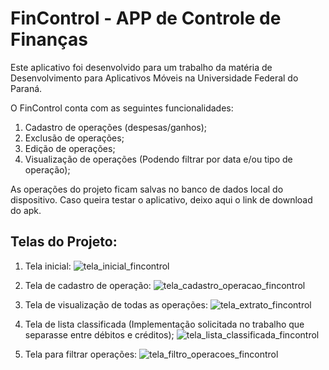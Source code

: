 # FinControl - APP de Controle de Finanças

Este aplicativo foi desenvolvido para um trabalho da matéria de Desenvolvimento para Aplicativos Móveis na Universidade Federal do Paraná.

O FinControl conta com as seguintes funcionalidades:
1. Cadastro de operações (despesas/ganhos);
2. Exclusão de operações;
3. Edição de operações;
4. Visualização de operações (Podendo filtrar por data e/ou tipo de operação);

As operações do projeto ficam salvas no banco de dados local do dispositivo. Caso queira testar o aplicativo, deixo aqui o link de download do apk.

## Telas do Projeto:
1. Tela inicial:
![tela_inicial_fincontrol](https://github.com/buss-dev/FinControl/assets/87782300/17f3cd89-5e78-42af-a22d-9f55b8d39d92)

2. Tela de cadastro de operação:
![tela_cadastro_operacao_fincontrol](https://github.com/buss-dev/FinControl/assets/87782300/bf44d345-f8ae-45fe-9816-1259558f85a7)

3. Tela de visualização de todas as operações:
![tela_extrato_fincontrol](https://github.com/buss-dev/FinControl/assets/87782300/a2c76bb5-71e5-4e2a-8d48-f70b2ae59633)

4. Tela de lista classificada (Implementação solicitada no trabalho que separasse entre débitos e créditos);
![tela_lista_classificada_fincontrol](https://github.com/buss-dev/FinControl/assets/87782300/efe2ed6d-9d35-41c0-a6f7-7c82fe0bf742)

5. Tela para filtrar operações:
![tela_filtro_operacoes_fincontrol](https://github.com/buss-dev/FinControl/assets/87782300/9b4a334e-2e9b-4e51-ac49-634619b58a13)
